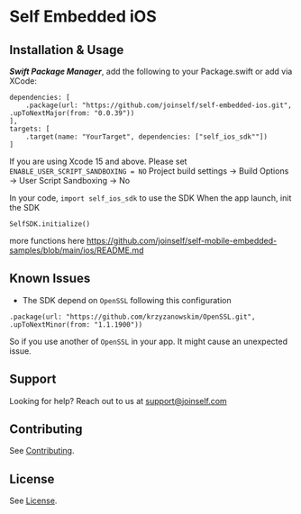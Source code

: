 # Self Embedded iOS

## Installation & Usage

***Swift Package Manager***, add the following to your Package.swift or add via XCode:
```
dependencies: [
    .package(url: "https://github.com/joinself/self-embedded-ios.git", .upToNextMajor(from: "0.0.39"))
],
targets: [
    .target(name: "YourTarget", dependencies: ["self_ios_sdk""])
]
```

If you are using Xcode 15 and above. Please set `ENABLE_USER_SCRIPT_SANDBOXING = NO`
Project build settings -> Build Options -> User Script Sandboxing -> No 

In your code, `import self_ios_sdk` to use the SDK
When the app launch, init the SDK
```
SelfSDK.initialize()
```

more functions here https://github.com/joinself/self-mobile-embedded-samples/blob/main/ios/README.md

## Known Issues
- The SDK depend on `OpenSSL` following this configuration
```
.package(url: "https://github.com/krzyzanowskim/OpenSSL.git", .upToNextMinor(from: "1.1.1900"))
```
So if you use another of `OpenSSL` in your app. It might cause an unexpected issue.

## Support

Looking for help? Reach out to us at [support@joinself.com](mailto:support@joinself.com)

## Contributing

See [Contributing](CONTRIBUTING.md).

## License

See [License](LICENSE).
